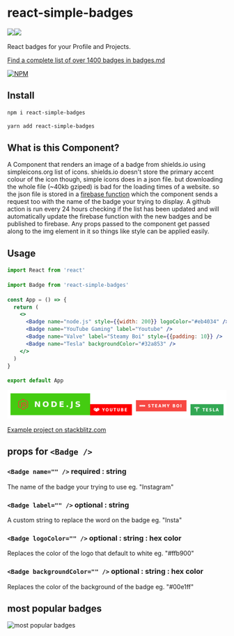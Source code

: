 # react-simple-badges

<img src="https://img.shields.io/badge/react%20-%2320232a.svg?&style=for-the-badge&logo=react&logoColor=%2361DAFB"/><img src="https://img.shields.io/badge/typescript%20-%23007ACC.svg?&style=for-the-badge&logo=typescript&logoColor=white"/>

React badges for your Profile and Projects.

[Find a complete list of over 1400 badges in badges.md](https://github.com/NWylynko/react-simple-badges/blob/master/badges.md)

[![NPM](https://nodei.co/npm/react-simple-badges.png)](https://www.npmjs.com/package/react-simple-badges)

## Install

```bash
npm i react-simple-badges
```

```bash
yarn add react-simple-badges
```

## What is this Component?

A Component that renders an image of a badge from shields.io using simpleicons.org list of icons. shields.io doesn't store the primary accent colour of the icon though, simple icons does in a json file. but downloading the whole file (~40kb gziped) is bad for the loading times of a website. so the json file is stored in a [firebase function](https://github.com/NWylynko/business-primary-color) which the component sends a request too with the name of the badge your trying to display. A github action is run every 24 hours checking if the list has been updated and will automatically update the firebase function with the new badges and be published to firebase. Any props passed to the component get passed along to the img element in it so things like style can be applied easily.


## Usage

<!-- add-file: ./example/src/App.jsx -->

``` jsx markdown-add-files
import React from 'react'

import Badge from 'react-simple-badges'

const App = () => {
  return (
    <>
      <Badge name="node.js" style={{width: 200}} logoColor="#eb4034" />
      <Badge name="YouTube Gaming" label="Youtube" />
      <Badge name="Valve" label="Steamy Boi" style={{padding: 10}} />
      <Badge name="Tesla" backgroundColor="#32a853" />
    </>
  )
}

export default App

```
<!-- markdown-code-runner
  {
    "dependencies": [
      "react-simple-badges"
    ]
  }
-->

<!-- markdown-code-runner image-start -->

![rendered jsx](./README.0.png)

<!-- markdown-code-runner image-end -->

[Example project on stackblitz.com](https://stackblitz.com/edit/react-ejp4ec?embed=1&file=src/App.js&hideExplorer=1&hideNavigation=1&view=preview)

## props for `<Badge />`

### `<Badge name="" />` required : string
The name of the badge your trying to use
eg. "Instagram"
### `<Badge label="" />` optional : string
A custom string to replace the word on the badge
eg. "Insta"
### `<Badge logoColor="" />` optional : string : hex color
Replaces the color of the logo that default to white
eg. "#ffb900"
### `<Badge backgroundColor="" />` optional : string : hex color
Replaces the color of the background of the badge
eg. "#00e1ff"

## most popular badges

![most popular badges](https://us-central1-business-primary-color.cloudfunctions.net/graph)
